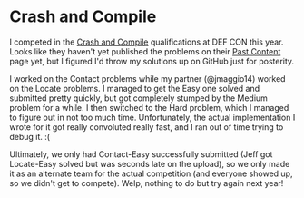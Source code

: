 # Crash and Compile

I competed in the [Crash and Compile](https://crashandcompile.org/) qualifications at DEF CON this year. Looks like they haven't yet published the problems on their [Past Content](https://crashandcompile.org/past.html) page yet, but I figured I'd throw my solutions up on GitHub just for posterity.

I worked on the Contact problems while my partner (@jmaggio14) worked on the Locate problems. I managed to get the Easy one solved and submitted pretty quickly, but got completely stumped by the Medium problem for a while. I then switched to the Hard problem, which I managed to figure out in not too much time. Unfortunately, the actual implementation I wrote for it got really convoluted really fast, and I ran out of time trying to debug it. :(

Ultimately, we only had Contact-Easy successfully submitted (Jeff got Locate-Easy solved but was seconds late on the upload), so we only made it as an alternate team for the actual competition (and everyone showed up, so we didn't get to compete). Welp, nothing to do but try again next year!
